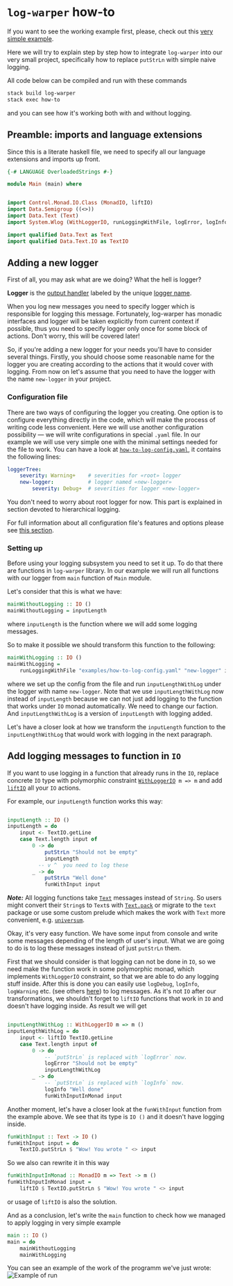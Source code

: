 # `log-warper` how-to

If you want to see the working example first, please, check out this
[very simple example](https://github.com/serokell/log-warper/blob/master/examples/Playground.hs).

Here we will try to explain step by step how to integrate `log-warper` into our very small project,
specifically how to replace `putStrLn` with simple naive logging.

All code below can be compiled and run with these commands

```bash
stack build log-warper
stack exec how-to
```
and you can see how it's working both with and without logging.

## Preamble: imports and language extensions

Since this is a literate haskell file, we need to specify all our language extensions
and imports up front.

``` haskell
{-# LANGUAGE OverloadedStrings #-}

module Main (main) where


import Control.Monad.IO.Class (MonadIO, liftIO)
import Data.Semigroup ((<>))
import Data.Text (Text)
import System.Wlog (WithLoggerIO, runLoggingWithFile, logError, logInfo)

import qualified Data.Text as Text
import qualified Data.Text.IO as TextIO

```

## Adding a new logger

First of all, you may ask what are we doing? What the hell is logger?

**Logger** is the [output handler](https://hackage.haskell.org/package/log-warper-1.7.1/docs/System-Wlog-LogHandler.html#t:LogHandler)
labeled by the unique [logger name](https://hackage.haskell.org/package/log-warper-1.7.1/docs/System-Wlog-LoggerName.html#t:LoggerName).

When you log new messages you need to specify logger which is responsible for logging this message.
Fortunately, log-warper has monadic interfaces and logger will be taken explicitly from current context
if possible, thus you need to specify logger only once for some block of actions.
Don't worry, this will be covered later!

So, if you're adding a new logger for your needs you'll have to consider several things.
Firstly, you should choose some reasonable name for the logger you are creating
according to the actions that it would cover with logging. From now on let's assume
that you need to have the logger with the name `new-logger` in your project.

### Configuration file

There are two ways of configuring the logger you creating. One option
is to configure everything directly in the code, which will make the process
of writing code less convenient. Here we will use another configuration possibility
— we will write configurations in special `.yaml` file.
In our example we will use very simple one with the minimal settings needed for the file to work.
You can have a look at [`how-to-log-config.yaml`](https://github.com/serokell/log-warper/blob/master/examples/how-to-log-config.yaml),
it contains the following lines:

```yaml
loggerTree:
    severity: Warning+    # severities for «root» logger
    new-logger:           # logger named «new-logger»
        severity: Debug+  # severities for logger «new-logger»
```
You don't need to worry about root logger for now. This part is explained in section devoted to hierarchical logging.

For full information about all configuration file's features and options please see [this section](#link-to-readme-config).

### Setting up

Before using your logging subsystem you need to set it up. To do that there are functions in `log-warper` library.
In our example we will run all functions with our logger from `main` function of `Main` module.

Let's consider that this is what we have:

```haskell
mainWithoutLogging :: IO ()
mainWithoutLogging = inputLength
```
 where `inputLength` is the function where we will add some logging messages.

So to make it possible we should transform this function to the following:

```haskell
mainWithLogging :: IO ()
mainWithLogging =
    runLoggingWithFile "examples/how-to-log-config.yaml" "new-logger" inputLengthWithLog
```
where we set up the config from the file and run `inputLengthWithLog` under the logger with name `new-logger`.
Note that we use `inputLengthWithLog` now instead of `inputLength` because we can not just add logging
to the function that works under `IO` monad automatically. We need to change our faction.
And `inputLengthWithLog` is a version of `inputLength` with logging added.

Let's have a closer look at how we transform the `inputLength` function
to the `inputLengthWithLog` that would work with logging in the next paragraph.

## Add logging messages to function in `IO`

If you want to use logging in a function that already runs in the `IO`,
replace concrete `IO` type with polymorphic constraint
[`WithLoggerIO`](https://hackage.haskell.org/package/log-warper-1.7.1/docs/System-Wlog-CanLog.html#t:WithLoggerIO)` m => m`
and add [`liftIO`](https://www.stackage.org/haddock/lts-9.14/base-4.9.1.0/Control-Monad-IO-Class.html#v:liftIO) all your `IO` actions.

For example, our `inputLength` function works this way:
```haskell

inputLength :: IO ()
inputLength = do
    input <- TextIO.getLine
    case Text.length input of
        0 -> do
            putStrLn "Should not be empty"
            inputLength
          -- v ^  you need to log these
        _ -> do
            putStrLn "Well done"
            funWithInput input

```

_**Note:**_ All logging functions take [`Text`](https://hackage.haskell.org/package/text-1.2.2.2/docs/Data-Text.html#t:Text)
messages instead of `String`. So users might convert their `String`s to `Text`s with
[`Text.pack`](https://hackage.haskell.org/package/text-1.2.2.2/docs/Data-Text.html#v:pack)
or migrate to the `text` package or use some custom prelude which makes the work with `Text` more
convenient, e.g. [`universum`](https://hackage.haskell.org/package/universum).

Okay, it's very easy function. We have some input from console and write some messages depending of the length of user's input.
What we are going to do is to log these messages instead of just `putStrLn` them.

First that we should consider is that logging can not be done in `IO`, so we need make
the function work in some polymorphic monad, which implements `WithLoggerIO` constraint,
so that we are able to do any logging stuff inside.
After this is done you can easily use `logDebug`, `logInfo`, `logWarning` etc.
(see others [here](https://hackage.haskell.org/package/log-warper-1.7.1/docs/System-Wlog-CanLog.html#v:logDebug)) to log messages.
As it's not `IO` after our transformations, we shouldn't forget to `liftIO` functions that work in `IO` and doesn't have logging inside.
As result we will get

```haskell

inputLengthWithLog :: WithLoggerIO m => m ()
inputLengthWithLog = do
    input <- liftIO TextIO.getLine
    case Text.length input of
        0 -> do
            -- `putStrLn` is replaced with `logError` now.
            logError "Should not be empty"
            inputLengthWithLog
        _ -> do
            -- `putStrLn` is replaced with `logInfo` now.
            logInfo "Well done"
            funWithInputInMonad input

```

Another moment, let's have a closer look at the `funWithInput` function from the example above.
We see that its type is `IO ()` and it doesn't have logging inside.

```haskell
funWithInput :: Text -> IO ()
funWithInput input = do
    TextIO.putStrLn $ "Wow! You wrote " <> input

```
So we also can rewrite it in this way
```haskell
funWithInputInMonad :: MonadIO m => Text -> m ()
funWithInputInMonad input =
    liftIO $ TextIO.putStrLn $ "Wow! You wrote " <> input

```
or usage of `liftIO` is also the solution.

And as a conclusion, let's write the `main` function to check how we managed to apply logging in very simple example
```haskell
main :: IO ()
main = do
    mainWithoutLogging
    mainWithLogging
```

You can see an example of the work of the programm we've just wrote:
![Example of run](https://user-images.githubusercontent.com/8126674/33295654-bd6cc94e-d3e7-11e7-8c03-e54aa6556f78.png)
